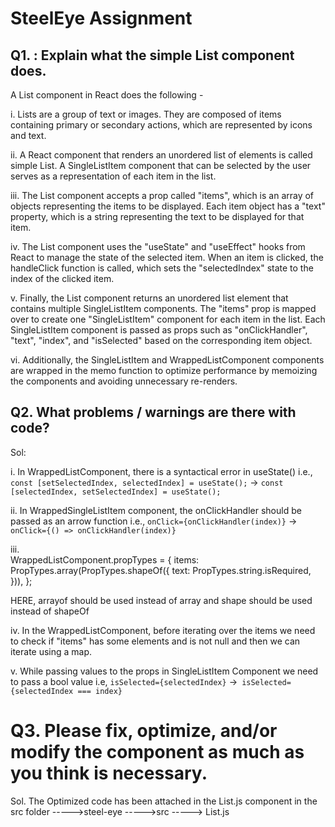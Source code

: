 # SteelEye Assignment

## Q1. : Explain what the simple List component does.

A List component in React does the following -

i. Lists are a group of text or images. They are composed of items containing primary or secondary actions, which are represented by icons and text.

ii. A React component that renders an unordered list of elements is called simple List. A SingleListItem component that can be selected by the user serves as a representation of each item in the list.

iii. The List component accepts a prop called "items", which is an array of objects representing the items to be displayed. Each item object has a "text" property, which is a string representing the text to be displayed for that item.

iv. The List component uses the "useState" and "useEffect" hooks from React to manage the state of the selected item. When an item is clicked, the handleClick function is called, which sets the "selectedIndex" state to the index of the clicked item.

v. Finally, the List component returns an unordered list element that contains multiple SingleListItem components. The "items" prop is mapped over to create one "SingleListItem" component for each item in the list. Each SingleListItem component is passed as props such as "onClickHandler", "text", "index", and "isSelected" based on the corresponding item object.

vi. Additionally, the SingleListItem and WrappedListComponent components are wrapped in the memo function to optimize performance by memoizing the components and avoiding unnecessary re-renders.

## Q2. What problems / warnings are there with code?

Sol:

i. In WrappedListComponent, there is a syntactical error in useState() i.e., `const [setSelectedIndex, selectedIndex] = useState();`  -> `const [selectedIndex, setSelectedIndex] = useState();`

ii. In WrappedSingleListItem component, the onClickHandler should be passed as an arrow function  i.e.,  `onClick={onClickHandler(index)}` -> `onClick={() => onClickHandler(index)}`
 
iii.  
 WrappedListComponent.propTypes = {
          items: PropTypes.array(PropTypes.shapeOf({
            text: PropTypes.string.isRequired,
          })),
        };

 HERE, arrayof should be used instead of array and shape should be used instead of shapeOf

iv. In the WrappedListComponent, before iterating over the items we need to check if "items" has some elements and is not null and then we can iterate using a map.

v. While passing values to the props in SingleListItem Component we need to pass a bool value i.e, `isSelected={selectedIndex}` ->` isSelected={selectedIndex === index}`

# Q3. Please fix, optimize, and/or modify the component as much as you think is necessary.

Sol. The Optimized code has been attached in the List.js component in the src folder
----->steel-eye ----->src -----> List.js
